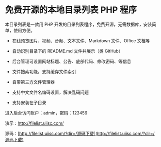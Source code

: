 # 免费开源的本地目录列表 PHP 程序

本目录列表是一款用 PHP 开发的目录列表程序，免费开源，无需数据库，安装简单，使用方便。

- 在线预览图片、视频、音频、文本文件、Markdown 文件、Office 文档等

- 自动识别目录下的 README.md 文件并展示（类 GitHub）

- 后台管理可设置网站标题、公告、底部代码、修改密码、等信息

- 文件搜索功能，支持缓存文件索引

- 自带第三方文件管理器

- 支持中文文件名编码设置，解决乱码问题

- 支持安装在子目录

进入后台访问账户：admin，密码：123456

演示：http://filelist.uiisc.com/

源码：[http://filelist.uiisc.com/?dir=/源码下载](http://filelist.uiisc.com/?dir=/源码下载)
